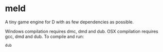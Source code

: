 meld
====

A tiny game engine for D with as few dependencies as possible.

Windows compilation requires dmc, dmd and dub. OSX compilation requires gcc, dmd and dub. To compile and run:

	dub
